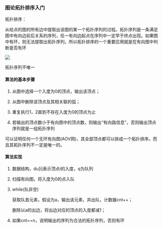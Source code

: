 ### 图论拓扑排序入门

拓扑排序：

从给点的图的所有边中提取出该图的某一个拓扑序列的过程。拓扑序列是一条满足图中有向边前后关系的序列，任一有向边起点在序列中一定早于终点出现。如果图中有环，则无法提取出拓扑序列。所以拓扑排序的一个重要应用就是在有向图中判断是否有环

![](C:\Users\ricardo\AppData\Roaming\marktext\images\2023-02-13-15-22-03-image.png)

拓扑序列不唯一

#### 算法的基本步骤

1. 从图中选择一个入度为0的顶点，输出该顶点；

2. 从图中删除该顶点及其相关联的弧；

3. 重复执行1，2直到不存在入度为0的顶点为止

4. 若输出的顶点数小于有向图中的顶点数，则输出“有向路信息”，否则输出顶点序列就是一组拓扑序列

可以证明任何一个无环有向图(AOV网)，其全部顶点都可以排成一个拓扑排序。而且其拓扑序列不一定是唯一的。

#### 算法实现

1. 数据结构，du[i]表示顶点i的入度，q为队列

2. 扫描有向图，将入度为0的点入队

3. while(队非空)
   
   获取队首元素，假设为a，输出该元素，并出队，计数器cnt++；
   
   删除以a的出边，将出边对应的顶点的入度都减1；

4. 如果cnt==n，说明输出的序列为合法的拓扑序列，否则有环
